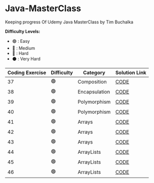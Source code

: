 # Java-MasterClass
Keeping progress Of Udemy Java MasterClass by Tim Buchalka

<strong>Difficulty Levels:</strong>

- 🟢 : Easy
- 🔵 : Medium
- 🔴 : Hard
- ⚫ : Very Hard

| Coding Exercise                       | Difficulty       | Category            | Solution Link                                                        |
| ------------------------------------- | ---------------- | ------------------- | -------------------------------------------------------------------- |
| 37                        | 🟢               | Composition              | [CODE](src/exercises/Composition)                   |
| 38                        | 🟢               | Encapsulation              | [CODE](src/exercises/Encapsulation)                   |
| 39                       | 🟢               | Polymorphism              | [CODE](src/exercises/Polymorphism)                   |
| 40                       | 🟢               | Polymorphism              | [CODE](src/exercises/BillsBurgers)                   |
| 41                       | 🟢               | Arrays             | [CODE](src/exercises/SortedArray)                   |
| 42                       | 🟢               | Arrays             | [CODE](src/exercises/MinimumElement)                   |
| 43                       | 🟢               | Arrays             | [CODE](src/exercises/ReverseArray)                   |
| 44                       | 🟢               | ArrayLists             | [CODE](src/exercises/MobilePhone)                   |
| 45                       | 🟢               | ArrayLists            | [CODE](src/exercises/Banking)                   |
| 46                       | 🟢               | ArrayLists             | [CODE](src/exercises/Playlist)                   |


